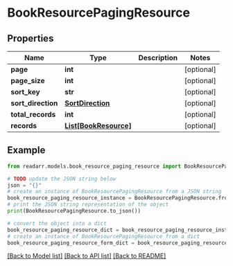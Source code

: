 # BookResourcePagingResource


## Properties

Name | Type | Description | Notes
------------ | ------------- | ------------- | -------------
**page** | **int** |  | [optional] 
**page_size** | **int** |  | [optional] 
**sort_key** | **str** |  | [optional] 
**sort_direction** | [**SortDirection**](SortDirection.md) |  | [optional] 
**total_records** | **int** |  | [optional] 
**records** | [**List[BookResource]**](BookResource.md) |  | [optional] 

## Example

```python
from readarr.models.book_resource_paging_resource import BookResourcePagingResource

# TODO update the JSON string below
json = "{}"
# create an instance of BookResourcePagingResource from a JSON string
book_resource_paging_resource_instance = BookResourcePagingResource.from_json(json)
# print the JSON string representation of the object
print(BookResourcePagingResource.to_json())

# convert the object into a dict
book_resource_paging_resource_dict = book_resource_paging_resource_instance.to_dict()
# create an instance of BookResourcePagingResource from a dict
book_resource_paging_resource_form_dict = book_resource_paging_resource.from_dict(book_resource_paging_resource_dict)
```
[[Back to Model list]](../README.md#documentation-for-models) [[Back to API list]](../README.md#documentation-for-api-endpoints) [[Back to README]](../README.md)


